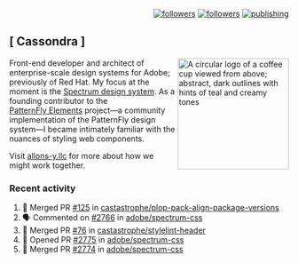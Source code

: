 <p align="right"><a rel="me" href="https://front-end.social/@castastrophe">
    <img alt="followers" title="Follow me on Mastodon" src="https://img.shields.io/mastodon/follow/109297102751309835?domain=https%3A%2F%2Ffront-end.social&label=Follow&logo=mastodon&logoColor=white&style=for-the-badge&labelColor=008080&color=006969"/></a>
  <a href="https://codepen.io/castastrophe/">
    <img alt="followers" title="Follow me on CodePen" src="https://img.shields.io/badge/23-1?color=640464&labelColor=7c007c&style=for-the-badge&logo=codepen&label=Follow"/></a>
<a href="https://castastrophe.medium.com/">
    <img alt="publishing" title="View articles on Medium" src="https://img.shields.io/badge/107-1?color=666&labelColor=444&label=subscribe&logo=medium&logoColor=white&style=for-the-badge"/></a>
</p>

## [&nbsp;Cassondra&nbsp;]

<img align="right" src="https://github-production-user-asset-6210df.s3.amazonaws.com/1840295/253016758-ba468774-1cd3-42c2-8f43-947b5eeb5edf.png" height="200" alt="A circular logo of a coffee cup viewed from above; abstract, dark outlines with hints of teal and creamy tones">

Front-end developer and architect of enterprise-scale design systems for Adobe; previously of Red Hat. My focus at the moment is the [Spectrum design system](https://github.com/adobe/spectrum-css). As a founding contributor to the [PatternFly&nbsp;Elements](https://github.com/patternfly/patternfly-elements) project&mdash;a community implementation of the PatternFly design system&mdash;I became intimately familiar with the nuances of styling web components.

Visit [allons-y.llc](http://allons-y.llc/) for more about how we might work together.

### Recent activity

<!--START_SECTION:activity-->
1. 🎉 Merged PR [#125](https://github.com/castastrophe/plop-pack-align-package-versions/pull/125) in [castastrophe/plop-pack-align-package-versions](https://github.com/castastrophe/plop-pack-align-package-versions)
2. 🗣 Commented on [#2766](https://github.com/adobe/spectrum-css/pull/2766#issuecomment-2125143550) in [adobe/spectrum-css](https://github.com/adobe/spectrum-css)
3. 🎉 Merged PR [#76](https://github.com/castastrophe/stylelint-header/pull/76) in [castastrophe/stylelint-header](https://github.com/castastrophe/stylelint-header)
4. 💪 Opened PR [#2775](https://github.com/adobe/spectrum-css/pull/2775) in [adobe/spectrum-css](https://github.com/adobe/spectrum-css)
5. 🎉 Merged PR [#2774](https://github.com/adobe/spectrum-css/pull/2774) in [adobe/spectrum-css](https://github.com/adobe/spectrum-css)
<!--END_SECTION:activity-->
